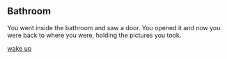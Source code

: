 ## Bathroom

You went inside the bathroom and saw a door. You opened it and now you were back to where you were, holding the pictures you took.

[wake up](wake-up.md)
